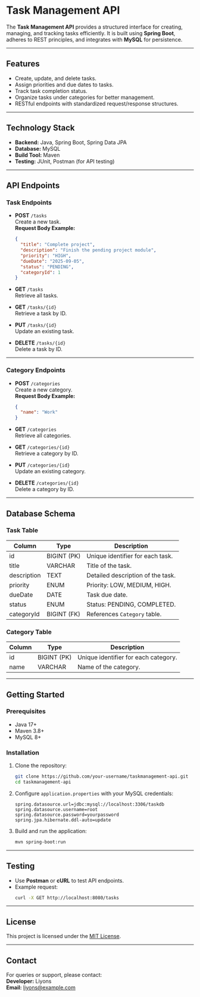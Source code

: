 
# Task Management API

The **Task Management API** provides a structured interface for creating, managing, and tracking tasks efficiently. 
It is built using **Spring Boot**, adheres to REST principles, and integrates with **MySQL** for persistence.

---

## Features

- Create, update, and delete tasks.
- Assign priorities and due dates to tasks.
- Track task completion status.
- Organize tasks under categories for better management.
- RESTful endpoints with standardized request/response structures.

---

## Technology Stack

- **Backend:** Java, Spring Boot, Spring Data JPA
- **Database:** MySQL
- **Build Tool:** Maven
- **Testing:** JUnit, Postman (for API testing)

---

## API Endpoints

### Task Endpoints

- **POST** `/tasks`  
  Create a new task.  
  **Request Body Example:**
  ```json
  {
    "title": "Complete project",
    "description": "Finish the pending project module",
    "priority": "HIGH",
    "dueDate": "2025-09-05",
    "status": "PENDING",
    "categoryId": 1
  }
  ```

- **GET** `/tasks`  
  Retrieve all tasks.

- **GET** `/tasks/{id}`  
  Retrieve a task by ID.

- **PUT** `/tasks/{id}`  
  Update an existing task.

- **DELETE** `/tasks/{id}`  
  Delete a task by ID.

---

### Category Endpoints

- **POST** `/categories`  
  Create a new category.  
  **Request Body Example:**
  ```json
  {
    "name": "Work"
  }
  ```

- **GET** `/categories`  
  Retrieve all categories.

- **GET** `/categories/{id}`  
  Retrieve a category by ID.

- **PUT** `/categories/{id}`  
  Update an existing category.

- **DELETE** `/categories/{id}`  
  Delete a category by ID.

---

## Database Schema

### Task Table
| Column       | Type        | Description                       |
|--------------|------------|-----------------------------------|
| id           | BIGINT (PK)| Unique identifier for each task.  |
| title        | VARCHAR    | Title of the task.                |
| description  | TEXT       | Detailed description of the task. |
| priority     | ENUM       | Priority: LOW, MEDIUM, HIGH.      |
| dueDate      | DATE       | Task due date.                    |
| status       | ENUM       | Status: PENDING, COMPLETED.       |
| categoryId   | BIGINT (FK)| References `Category` table.      |

### Category Table
| Column       | Type        | Description                          |
|--------------|------------|--------------------------------------|
| id           | BIGINT (PK)| Unique identifier for each category. |
| name         | VARCHAR    | Name of the category.                |

---

## Getting Started

### Prerequisites
- Java 17+
- Maven 3.8+
- MySQL 8+

### Installation

1. Clone the repository:
   ```bash
   git clone https://github.com/your-username/taskmanagement-api.git
   cd taskmanagement-api
   ```

2. Configure `application.properties` with your MySQL credentials:
   ```properties
   spring.datasource.url=jdbc:mysql://localhost:3306/taskdb
   spring.datasource.username=root
   spring.datasource.password=yourpassword
   spring.jpa.hibernate.ddl-auto=update
   ```

3. Build and run the application:
   ```bash
   mvn spring-boot:run
   ```

---

## Testing

- Use **Postman** or **cURL** to test API endpoints.  
- Example request:
  ```bash
  curl -X GET http://localhost:8080/tasks
  ```

---

## License

This project is licensed under the [MIT License](LICENSE).

---

## Contact

For queries or support, please contact:  
**Developer:** Liyons  
**Email:** liyons@example.com

